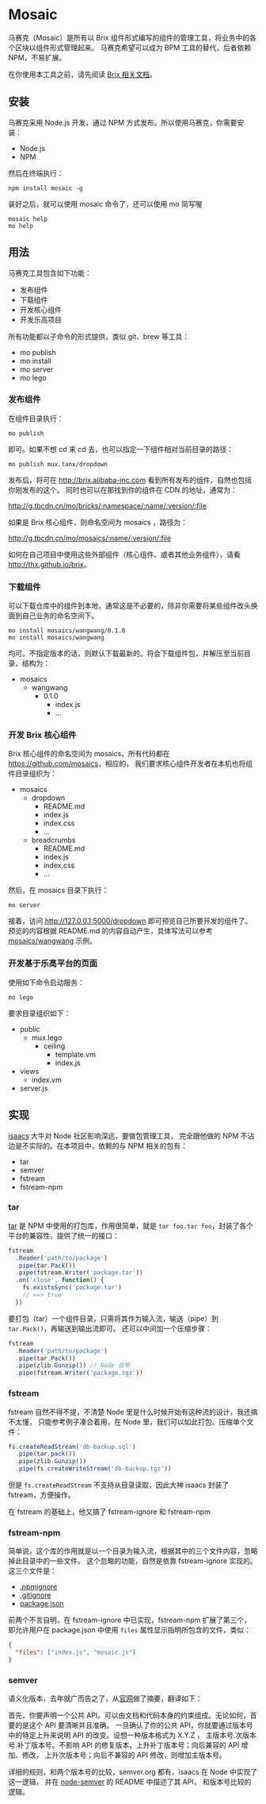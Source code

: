 # Mosaic

马赛克（Mosaic）是所有以 Brix 组件形式编写的组件的管理工具，将业务中的各个区块以组件形式管理起来。
马赛克希望可以成为 BPM 工具的替代，后者依赖 NPM，不易扩展。

在你使用本工具之前，请先阅读 [Brix 相关文档](http://thx.github.io/brix)。

## 安装

马赛克采用 Node.js 开发，通过 NPM 方式发布。所以使用马赛克，你需要安装：

- Node.js
- NPM

然后在终端执行：

```
npm install mosaic -g
```

装好之后，就可以使用 mosaic 命令了，还可以使用 mo 简写喔

```
mosaic help
mo help
```

## 用法

马赛克工具包含如下功能：

- 发布组件
- 下载组件
- 开发核心组件
- 开发乐高项目

所有功能都以子命令的形式提供，类似 git、brew 等工具：

- mo publish
- mo install
- mo server
- mo lego

### 发布组件

在组件目录执行：

```
mo publish
```

即可。如果不想 cd 来 cd 去，也可以指定一下组件相对当前目录的路径：

```
mo publish mux.tanx/dropdown
```

发布后，将可在 <http://brix.alibaba-inc.com> 看到所有发布的组件，自然也包括你刚发布的这个。
同时也可以在那找到你的组件在 CDN 的地址，通常为：

<http://g.tbcdn.cn/mo/bricks/:namespace/:name/:version/:file>

如果是 Brix 核心组件，则命名空间为 mosaics ，路径为：

<http://g.tbcdn.cn/mo/mosaics/:name/:version/:file>

如何在自己项目中使用这些外部组件（核心组件、或者其他业务组件），请看 <http://thx.github.io/brix>。

### 下载组件

可以下载仓库中的组件到本地，通常这是不必要的，除非你需要将某些组件改头换面到自己业务的命名空间下。

```
mo install mosaics/wangwang/0.1.0
mo install mosaics/wangwang
```

均可。不指定版本的话，则默认下载最新的。将会下载组件包，并解压至当前目录，结构为：

- mosaics
  - wangwang
    - 0.1.0
      - index.js
      - ...

### 开发 Brix 核心组件

Brix 核心组件的命名空间为 mosaics，所有代码都在 <https://github.com/mosaics>，相应的，
我们要求核心组件开发者在本机也将组件目录组织为：

- mosaics
  - dropdown
    - README.md
    - index.js
    - index.css
    - ...
  - breadcrumbs
    - README.md
    - index.js
    - index.css
    - ...

然后，在 mosaics 目录下执行：

```
mo server
```

接着，访问 <http://127.0.0.1:5000/dropdown> 即可预览自己所要开发的组件了。预览的内容根据
README.md 的内容自动产生，具体写法可以参考
[mosaics/wangwang](https://github.com/mosaics/wangwang) 示例。

### 开发基于乐高平台的页面

使用如下命令启动服务：

```
mo lego
```

要求目录组织如下：

- public
  - mux.lego
    - ceiling
      - template.vm
      - index.js
- views
  - index.vm
- server.js

## 实现

[isaacs](http://github.com/isaacs) 大牛对 Node 社区影响深远，要做包管理工具，
完全跟他做的 NPM 不沾边是不实际的。在本项目中，依赖的与 NPM 相关的包有：

 - tar
 - semver
 - fstream
 - fstream-npm

### tar

[tar](https://github.com/isaacs/node-tar) 是 NPM 中使用的打包库，作用很简单，就是
`tar foo.tar foo`，封装了各个平台的兼容性，提供了统一的接口：

```js
fstream
  .Reader('path/to/package')
  .pipe(tar.Pack())
  .pipe(fstream.Writer('package.tar'))
  .on('close', function() {
    fs.existsSync('package.tar')
    // ==> true
  })
```

要打包（tar）一个组件目录，只需将其作为输入流，输送（pipe）到 `tar.Pack()`，再输送到输出流即可。
还可以中间加一个压缩步骤：

```js
fstream
  .Reader('path/to/package')
  .pipe(tar.Pack())
  .pipe(zlib.Gunzip()) // Node 自带
  .pipe(fstream.Writer('package.tgz'))
```

### fstream

fstream 自然不得不提，不清楚 Node 里是什么时候开始有这种流的设计，我还搞不太懂，
只能参考例子凑合着用，在 Node 里，我们可以如此打包、压缩单个文件：

```js
fs.createReadStream('db-backup.sql')
  .pipe(tar.pack())
  .pipe(zlib.Gunzip())
  .pipe(fs.createWriteStream('db-backup.tgz'))
```

但是 `fs.createReadStream` 不支持从目录读取，因此大神 isaacs 封装了 fstream，方便操作。

在 fstream 的基础上，他又搞了 fstream-ignore 和 fstream-npm

### fstream-npm

简单说，这个库的作用就是以一个目录为输入流，根据其中的三个文件内容，忽略掉此目录中的一些文件。
这个忽略的功能，自然是依靠 fstream-ignore 实现的。这三个文件是：

 - [.npmignore](https://npmjs.org/doc/developers.html#Keeping-files-out-of-your-package)
 - [.gitignore](https://help.github.com/articles/ignoring-files)
 - [package.json](https://npmjs.org/doc/json.html)

前两个不言自明，在 fstream-ignore 中已实现，fstream-npm 扩展了第三个，即允许用户在
package.json 中使用 `files` 属性显示指明所包含的文件，类似：

```json
{
  "files": ["index.js", "mosaic.js"]
}
```

### semver

语义化版本，去年就广而告之了，从[官网](http://semver.org)做了摘要，翻译如下：

首先，你要声明一个公共 API。可以由文档和代码本身的约束组成。无论如何，首要的是这个 API 要清晰并且准确。
一旦确认了你的公共 API，你就要通过版本号中的特定上升来说明 API 的改变。设想一种版本格式为 X.Y.Z ，
主版本号.次版本号.补丁版本号。不影响 API 的修复版本，上升补丁版本号；向后兼容的 API 增加、修改，
上升次版本号；向后不兼容的 API 修改，则增加主版本号。

详细的规则，和两个版本号的比较，semver.org 都有，isaacs 在 Node 中实现了这一逻辑，
并在 [node-semver](https://github.com/isaacs/node-semver) 的 README 中描述了其 API，
和版本号比较的逻辑。


